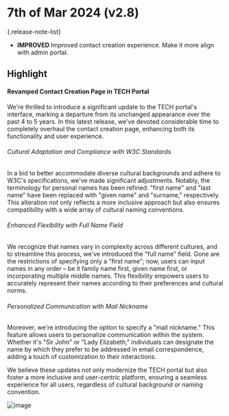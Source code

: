 # 7th of Mar 2024 (v2.8)

{.release-note-list}
- **IMPROVED** Improved contact creation experience. Make it more align with admin portal.

## Highlight

#### Revamped Contact Creation Page in TECH Portal

We're thrilled to introduce a significant update to the TECH portal's interface, marking a departure from its unchanged appearance over the past 4 to 5 years. In this latest release, we've devoted considerable time to completely overhaul the contact creation page, enhancing both its functionality and user experience.

###### Cultural Adaptation and Compliance with W3C Standards

In a bid to better accommodate diverse cultural backgrounds and adhere to W3C's specifications, we've made significant adjustments. Notably, the terminology for personal names has been refined: "first name" and "last name" have been replaced with "given name" and "surname," respectively. This alteration not only reflects a more inclusive approach but also ensures compatibility with a wide array of cultural naming conventions.

###### Enhanced Flexibility with Full Name Field

We recognize that names vary in complexity across different cultures, and to streamline this process, we've introduced the "full name" field. Gone are the restrictions of specifying only a "first name"; now, users can input names in any order – be it family name first, given name first, or incorporating multiple middle names. This flexibility empowers users to accurately represent their names according to their preferences and cultural norms.

###### Personalized Communication with Mail Nickname

Moreover, we're introducing the option to specify a "mail nickname." This feature allows users to personalize communication within the system. Whether it's "Sir John" or "Lady Elizabeth," individuals can designate the name by which they prefer to be addressed in email correspondence, adding a touch of customization to their interactions.

We believe these updates not only modernize the TECH portal but also foster a more inclusive and user-centric platform, ensuring a seamless experience for all users, regardless of cultural background or naming convention.

![image](https://github.com/DeskDirector/docs/assets/1712143/b7780790-6ee9-45d6-9e3f-1a17d0a5789d)
